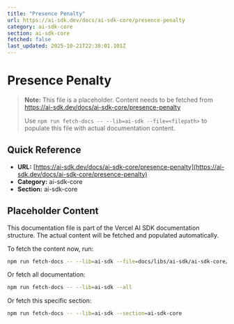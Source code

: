```yaml
---
title: "Presence Penalty"
url: https://ai-sdk.dev/docs/ai-sdk-core/presence-penalty
category: ai-sdk-core
section: ai-sdk-core
fetched: false
last_updated: 2025-10-21T22:38:01.101Z
---
```


# Presence Penalty

> **Note:** This file is a placeholder. Content needs to be fetched from https://ai-sdk.dev/docs/ai-sdk-core/presence-penalty
>
> Use `npm run fetch-docs -- --lib=ai-sdk --file=<filepath>` to populate this file with actual documentation content.

## Quick Reference

- **URL:** [https://ai-sdk.dev/docs/ai-sdk-core/presence-penalty](https://ai-sdk.dev/docs/ai-sdk-core/presence-penalty)
- **Category:** ai-sdk-core
- **Section:** ai-sdk-core

## Placeholder Content

This documentation file is part of the Vercel AI SDK documentation structure.
The actual content will be fetched and populated automatically.

To fetch the content now, run:

```bash
npm run fetch-docs -- --lib=ai-sdk --file=docs/libs/ai-sdk/ai-sdk-core/presence-penalty.md
```

Or fetch all documentation:

```bash
npm run fetch-docs -- --lib=ai-sdk --all
```

Or fetch this specific section:

```bash
npm run fetch-docs -- --lib=ai-sdk --section=ai-sdk-core
```
